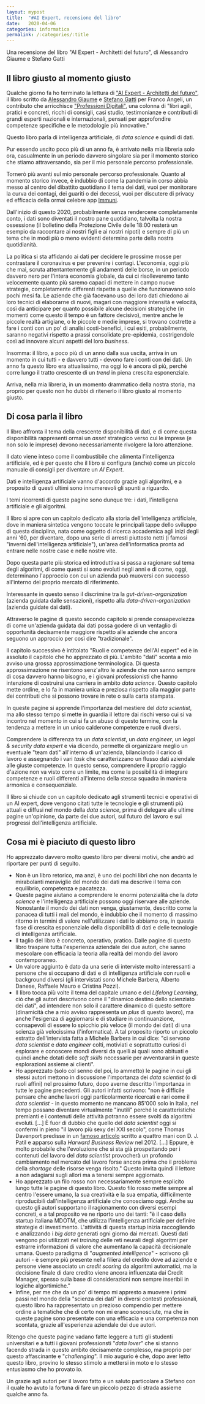 ```yaml
---
layout: mypost
title:  "#AI Expert, recensione del libro"
date:   2020-04-06
categories: informatica
permalink: /:categories/:title
---
```


<p class="abstract">Una recensione del libro "AI Expert - Architetti del futuro", di Alessandro Giaume e Stefano Gatti</p>



Il libro giusto al momento giusto
-----------------------
Qualche giorno fa ho terminato la lettura di ["AI Expert - Architetti del futuro"][LinkAlLibro], il libro scritto da [Alessandro Giaume][AlessandroGiaumeLinkedin] e [Stefano Gatti][StefanoGattiLinkedin] per Franco Angeli, un contributo che arricchisce ["Professioni Digitali"][CollanaProfessioniDigitali], una colonna di "libri agili, pratici e concreti, ricchi di consigli, casi studio, testimonianze e contributi di grandi esperti nazionali e internazionali, pensati per approfondire competenze specifiche e le metodologie più innovative."

Questo libro parla di intelligenza artificiale, di _data science_ e quindi di dati.

Pur essendo uscito poco più di un anno fa, è arrivato nella mia libreria solo ora, casualmente in un periodo davvero singolare sia per il momento storico che stiamo attraversando, sia per il mio personale percorso professionale.

Tornerò più avanti sul mio personale percorso professionale. Quanto al momento storico invece, è indubbio di come la pandemia in corso abbia messo al centro del dibattito quotidiano il tema dei dati, vuoi per monitorare la curva dei contagi, dei guariti o dei decessi, vuoi per discutere di privacy ed efficacia della ormai celebre app [Immuni][AppImmuni].

Dall'inizio di questo 2020, probabilmente senza rendercene completamente conto, i dati sono diventati il nostro pane quotidiano, talvolta la nostra ossessione (il bolletino della Protezione Civile delle 18:00 resterà un esempio da raccontare ai nostri figli e ai nostri nipoti) e sempre di più un tema che in modi più o meno evidenti determina parte della nostra quotidianità.

La politica si sta affidando ai dati per decidere le prossime mosse per contrastare il coronavirus e per prevenire i contagi. L'economia, oggi più che mai, scruta attentantemente gli andamenti delle borse, in un periodo davvero nero per l'intera economia globale, da cui ci risolleveremo tanto velocemente quanto più saremo capaci di mettere in campo nuove strategie, completamente differenti rispette a quelle che funzionavano solo pochi mesi fa. Le aziende che già facevano uso dei loro dati chiedono ai loro tecnici di elaborarne di nuovi, magari con maggiore intensità e velocità, così da anticipare per quanto possibile alcune decisioni strategiche (in momenti come questo il tempo è un fattore decisivo), mentre anche le piccole realtà artigiane, o le piccole e medie imprese, si trovano costrette a fare i conti con un po' di analisi costi-benefici, i cui esiti, probabilmente, saranno negativi rispetto a prassi consolidate pre-epidemia, costrigendole così ad innovare alcuni aspetti del loro _business_.

Insomma: il libro, a poco più di un anno dalla sua uscita, arriva in un momento in cui tutti - e davvero tutti - devono fare i conti con dei dati. Un anno fa questo libro era attualissimo, ma oggi lo è ancora di più, perché corre lungo il tratto crescente di un _trend_ in piena crescita esponenziale.

Arriva, nella mia libreria, in un momento drammatico della nostra storia, ma proprio per questo non ho dubbi di ritenerlo il libro giusto al momento giusto.

Di cosa parla il libro
-----------------------
Il libro affronta il tema della crescente disponibilità di dati, e di come questa disponibilità rappresenti ormai un _asset_ strategico verso cui le imprese (e non solo le imprese) devono necessariamente rivolgere la loro attenzione.

Il dato viene inteso come il combustibile che alimenta l'intelligenza artificiale, ed è per questo che il libro si configura (anche) come un piccolo manuale di consigli per diventare un _AI Expert_.

Dati e intelligenza artificiale vanno d'accordo grazie agli algoritmi, e a proposito di questi ultimi sono innumerevoli gli spunti a riguardo.

I temi ricorrenti di queste pagine sono dunque tre: i dati, l'intelligena artificiale e gli algoritmi.

Il libro si apre con un capitolo dedicato alla storia dell'intelligenza artificiale, dove in maniera sintetica vengono toccate le principali tappe dello sviluppo di questa disciplina, nata come oggetto di ricerca accademica agli inizi degli anni '60, per diventare, dopo una serie di arresti piuttosto netti (i famosi "inverni dell'intelligenza artificiale"), un'area dell'informatica pronta ad entrare nelle nostre case e nelle nostre vite.

Dopo questa parte più storica ed introduttiva si passa a ragionare sul tema degli algoritmi, di come questi si sono evoluti negli anni e di come, oggi, determinano l'approccio con cui un azienda può muoversi con successo all'interno del proprio mercato di riferimento.

Interessante in questo senso il discrimine tra la _gut-driven-organization_ (azienda guidata dalle sensazioni), rispetto alla _data-driven-organization_ (azienda guidate dai dati).

Attraverso le pagine di questo secondo capitolo si prende consapevolezza di come un'azienda guidata dai dati possa godere di un ventaglio di opportunità decisamente maggiore rispetto alle aziende che ancora seguono un approccio per così dire "tradizionale".

Il capitolo successivo è intitolato "Ruoli e competenze dell'AI expert" ed è in assoluto il capitolo che ho apprezzato di più. L'ambito "dati" sconta a mio avviso una grossa approssimazione terminologica. Di questa approssimazione ne risentono senz'altro le aziende che non sanno sempre di cosa davvero hanno bisogno, e i giovani professionisti che hanno intenzione di costruirsi una carriera in ambito _data science_. Questo capitolo mette ordine, e lo fa in maniera unica e preziosa rispetto alla maggior parte dei contributi che si possono trovare in rete o sulla carta stampata.

In queste pagine si apprende l'importanza del mestiere del _data scientist_, ma allo stesso tempo si mette in guardia il lettore dai rischi verso cui si va incontro nel momento in cui si fa un abuso di questo termine, con la tendenza a mettere in un unico calderone competenze e ruoli diversi.

Comprendere la differenza tra un _data scientist_, un _data engineer_, un _legal & security data expert_ e via dicendo, permette di organizzare meglio un eventuale "team dati" all'interno di un'azienda, bilanciando il carico di lavoro e assegnando i vari _task_ che caratterizzano un flusso dati aziendale alle giuste competenze. In questo senso, comprendere il proprio raggio d'azione non va visto come un limite, ma come la possibilità di integrare competenze e ruoli differenti all'interno della stessa squadra in maniera armonica e consequenziale.

Il libro si chiude con un capitolo dedicato agli strumenti tecnici e operativi di un AI expert, dove vengono citati tutte le tecnologie e gli strumenti più attuali e diffusi nel mondo della _data science_, prima di delegare alle ultime pagine un'opinione, da parte dei due autori, sul futuro del lavoro e sui progressi dell'intelligenza artificiale.

Cosa mi è piaciuto di questo libro
-----------------------
Ho apprezzato davvero molto questo libro per diversi motivi, che andrò ad riportare per punti di seguito.
- Non è un libro retorico, ma anzi, è uno dei pochi libri che non decanta le mirabolanti meraviglie del mondo dei dati ma descrive il tema con equilibrio, competenza e pacatezza.
- Queste pagine aiutano a comprendere le enormi potenzialità che la _data science_ e l'intelligenza artificiale possono oggi riservare alle aziende. Nonostante il mondo dei dati non venga, giustamente, descritto come la panacea di tutti i mali del mondo, è indubbio che il momento di massimo ritorno in termini di valore nell'utilizzare i dati lo abbiamo ora, in questa fase di crescita esponenziale della disponibilità di dati e delle tecnologie di intelligenza artificiale.
- Il taglio del libro è concreto, operativo, pratico. Dalle pagine di questo libro traspare tutta l'esperienza aziendale dei due autori, che sanno mescolare con efficacia la teoria alla realtà del mondo del lavoro contemporaneo.
- Un valore aggiunto è dato da una serie di interviste molto interessanti a persone che si occupano di dati e di intelligenza artificiale con ruoli e background diversi (gli intervistati sono Michele Barbera, Alberto Danese, Raffaele Mauro e Cristina Pozzi).
- Il libro tocca più volte il tema del capitale umano e del _Lifelong Learning_, ciò che gli autori descrivono come il "dinamico destino dello scienziato dei dati", ad intendere non solo il carattere dinamico di questo settore (dinamicità che a mio avviso rappresenta un _plus_ di questo lavoro), ma anche l'esigenza di aggiornarsi e di studiare in continuanzione, consapevoli di essere lo spicchio più veloce (il mondo dei dati) di una scienza già velocissima (l'informatica). A tal proposito riporto un piccolo estratto dell'intervista fatta a Michele Barbera in cui dice: "ci servono _data scientist_ e _data engineer_ colti, motiviati e soprattutto curiosi di esplorare e conoscere mondi diversi da quelli ai quali sono abituati e quindi anche dotati delle _soft skills_ necessarie per avventurarsi in queste esplorazioni assieme ai clienti".
- Ho apprezzato (solo col senno del poi, lo ammetto) le pagine in cui gli stessi autori mettono in discussione l'importanza dei _data scientist_ (o di ruoli affini) nel prossimo futuro, dopo averne descritto l'importanza in tutte le pagine precedenti. Gli autori infatti scrivono: "non è difficile pensare che anche lavori oggi particolarmente ricercati e rari come il _data scientist_ - in questo momento ne mancano 85'000 solo in Italia, nel tempo possano diventare virtualmente "inutili" perché le caratteristiche premianti e i contenuti delle attività potranno essere svolti da algoritmi evoluti. [...] È fuor di dubbio che quello del _data scientist_ oggi si confermi in pieno "il lavoro più sexy del XXI secolo", come Thomas Davenport predisse in un [famoso articolo][DSSexyJob] scritto a quattro mani con D. J. Patil e apparso sulla _Harward Business Review_ nel 2012. [...] Eppure, è molto probabile che l'evoluzione che si sta già prospettando per i contenuti del lavoro del _data scientist_ provocherà un profondo cambiamento nel mercato del lavoro forse ancora prima che il problema della _shortage_ delle risorse venga risolto." Questo invita quindi il lettore a non adagiarsi sugli allori ma a tenersi sempre aggiornato.
- Ho apprezzato un filo rosso non necessariamente sempre esplicito lungo tutte le pagine di questo libro. Questo filo rosso mette sempre al centro l'essere umano, la sua creatività e la sua empatia, difficilmente riproducibili dall'intelligenza artificiale che conosciamo oggi. Anche su questo gli autori supportano il ragionamento con diversi esempi concreti, e a tal proposito ve ne riporto uno dei tanti: "è il caso della startup italiana MDOTM, che utilizza l'intelligenza artificiale per definire strategie di investimento. L'attività di questa startup inizia raccogliendo e analizzando i _big data_ generati ogni giorno dai mercati. Questi dati vengono poi utilizzati nel _training_ delle reti neurali degli algoritmi per estrarre informazioni di valore che aumentano la capacità decisionale umana. Questo paradigma di "_augmented intelligence_" - scrivono gli autori - è sempre più presente nella filiera del credito dove ad aziende e persone viene associato un _credit scoring_ da algoritmi automatici, ma la decisione finale di dare credito viene ancora influenzata dai Credit Manager, spesso sulla base di considerazioni non sempre inseribii in logiche algortimiche."
- Infine, per me che da un po' di tempo mi appresto a muovere i primi passi nel mondo della "scienza dei dati" in diversi contesti professionali, questo libro ha rappresentato un prezioso compendio per mettere ordine a tematiche che di certo non mi erano sconosciute, ma che in queste pagine sono presentate con una efficacia e una competenza non scontata, grazie all'esperienza aziendale dei due autori.

Ritengo che queste pagine vadano fatte leggere a tutti gli studenti universitari e a tutti i giovani professionsti "_data lover_" che si stanno facendo strada in questo ambito decisamente complesso, ma proprio per questo affascinante e "_challenging_".
Il mio augurio è che, dopo aver letto questo libro, provino lo stesso stimolo a mettersi in moto e lo stesso entusiasmo che ho provato io.

Un grazie agli autori per il lavoro fatto e un saluto particolare a Stefano con il quale ho avuto la fortuna di fare un piccolo pezzo di strada assieme qualche anno fa.

[LinkAlLibro]: https://www.francoangeli.it/Ricerca/scheda_libro.aspx?Id=25635
[AlessandroGiaumeLinkedin]: https://www.linkedin.com/in/alessandrogiaume/
[StefanoGattiLinkedin]: https://www.linkedin.com/in/gattistefano/
[CollanaProfessioniDigitali]: https://www.francoangeli.it/Ricerca/Ricerca_collana_Libri.aspx?Collana=28
[AppImmuni]: https://www.immuni.italia.it/
[DSSexyJob]: https://hbr.org/2012/10/data-scientist-the-sexiest-job-of-the-21st-century
